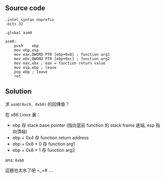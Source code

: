 ## Source code
```
.intel_syntax noprefix
.bits 32
	
.global asm0

asm0:
	push	ebp
	mov	ebp,esp
	mov	eax,DWORD PTR [ebp+0x8] ; function arg1
	mov	ebx,DWORD PTR [ebp+0xc] ; function arg2
	mov	eax,ebx ; eax = function return value
	mov	esp,ebp ; leave
	pop	ebp	; leave
	ret
```

## Solution
求 `asm0(0xc9, 0xb0)` 的回傳值？

在 x86 Linux 裏：
* ebp 存 stack base pointer (指向當前 function 的 stack frame 底端, esp 指向頂端)
* ebp + 0x4 存 function return address
* ebp + 0x8 * 0 存 function arg1
* ebp + 0x8 * 1 存 function arg2

ans: `0xb0`

這題也太水了吧 =_=# ....
